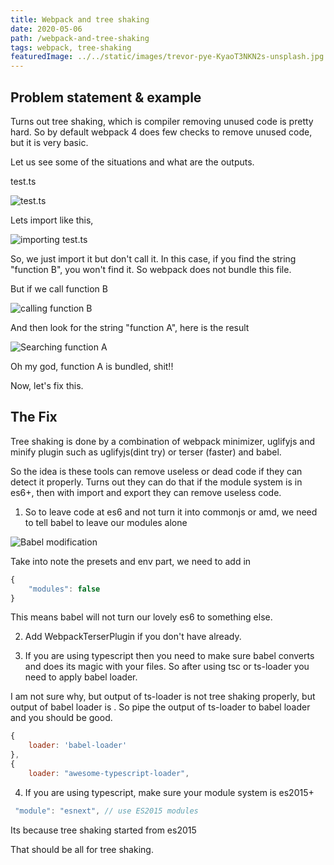 ```yaml
---
title: Webpack and tree shaking
date: 2020-05-06
path: /webpack-and-tree-shaking
tags: webpack, tree-shaking
featuredImage: ../../static/images/trevor-pye-KyaoT3NKN2s-unsplash.jpg
---
```


## Problem statement & example

Turns out tree shaking, which is compiler removing unused code is pretty hard. So by default webpack 4 does few checks to remove unused code, but it is very basic. 

Let us see some of the situations and what are the outputs.

test.ts

![test.ts](/images/webpack-bundle-splitting-1.png)

Lets import like this,

![importing test.ts](/images/webpack-bundle-splitting-2.png)

So, we just import it but don't call it.
In this case, if you find the string "function B", you won't find it. So webpack does not bundle this file.

But if we call function B

![calling function B](/images/webpack-bundle-splitting-3.png)

And then look for the string "function A", here is the result

![Searching function A](/images/webpack-bundle-splitting-4.png)


Oh my god, function A is bundled, shit!!

Now, let's fix this.


## The Fix

Tree shaking is done by a combination of webpack minimizer, uglifyjs and minify plugin such as uglifyjs(dint try) or terser (faster) and babel.

So the idea is these tools can remove useless or dead code if they can detect it properly. Turns out they can do that if the module system is in es6+, then with import and export they can remove useless code.

1. So to leave code at es6 and not turn it into commonjs or amd, we need to tell babel to leave our modules alone

![Babel modification](/images/webpack-bundle-splitting-5.png)

Take into note the presets and env part, we need to add in

```js
{
    "modules": false
}
```

This means babel will not turn our lovely es6 to something else.

2. Add WebpackTerserPlugin if you don't have already.

3. If you are using typescript then you need to make sure babel converts and does its magic with your files. So after using tsc or ts-loader you need to apply babel loader. 

I am not sure why, but output of ts-loader is not tree shaking properly, but output of babel loader is . So pipe the output of ts-loader to babel loader and you should be good.

```js
{
    loader: 'babel-loader'
},
{
    loader: "awesome-typescript-loader",
```

4. If you are using typescript, make sure your module system is es2015+

```ts
 "module": "esnext", // use ES2015 modules
```

Its because tree shaking started from es2015

That should be all for tree shaking.
